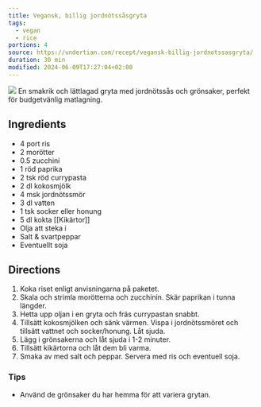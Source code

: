 ```yaml
---
title: Vegansk, billig jordnötssåsgryta
tags:
  - vegan
  - rice
portions: 4
source: https://undertian.com/recept/vegansk-billig-jordnotssasgryta/
duration: 30 min
modified: 2024-06-09T17:27:04+02:00
---
```

![](https://undertian.com/wp-content/uploads/2019/03/IMG_5287-1-1308x1308.jpg)
En smakrik och lättlagad gryta med jordnötssås och grönsaker, perfekt för budgetvänlig matlagning.

## Ingredients
- 4 port ris
- 2 morötter
- 0.5 zucchini
- 1 röd paprika
- 2 tsk röd currypasta
- 2 dl kokosmjölk
- 4 msk jordnötssmör
- 3 dl vatten
- 1 tsk socker eller honung
- 5 dl kokta [[Kikärtor]]
- Olja att steka i
- Salt & svartpeppar
- Eventuellt soja

## Directions
1. Koka riset enligt anvisningarna på paketet.
2. Skala och strimla morötterna och zucchinin. Skär paprikan i tunna längder.
3. Hetta upp oljan i en gryta och fräs currypastan snabbt.
4. Tillsätt kokosmjölken och sänk värmen. Vispa i jordnötssmöret och tillsätt vattnet och socker/honung. Låt sjuda.
5. Lägg i grönsakerna och låt sjuda i 1-2 minuter.
6. Tillsätt kikärtorna och låt dem bli varma.
7. Smaka av med salt och peppar. Servera med ris och eventuell soja.

### Tips
- Använd de grönsaker du har hemma för att variera grytan.
